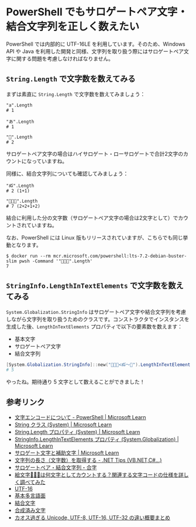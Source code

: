 # PowerShell でもサロゲートペア文字・結合文字列を正しく数えたい

PowerShell では内部的に UTF-16LE を利用しています。そのため、Windows API や Java を利用した開発と同様、文字列を取り扱う際にはサロゲートペア文字に関する問題を考慮しなければなりません。

## `String.Length` で文字数を数えてみる

まずは素直に `String.Length` で文字数を数えてみましょう：

```powershell:基本多言語面内（非サロゲートペア文字）
"a".Length
# 1

"あ".Length
# 1
```

```powershell:基本多言語面外（サロゲートペア文字）
"🎵".Length
# 2
```

サロゲートペア文字の場合はハイサロゲート・ローサロゲートで合計2文字のカウントになっていますね。

同様に、結合文字列についても確認してみましょう：

```powershell:結合文字列
"ぬ゙".Length
# 2 (1+1)

"👨🏻‍🎤".Length
# 7 (2+2+1+2)
```

結合に利用した分の文字数（サロゲートペア文字の場合は2文字として）でカウントされていますね。

なお、PowerShell には Linux 版もリリースされていますが、こちらでも同じ挙動となります。

```log
$ docker run --rm mcr.microsoft.com/powershell:lts-7.2-debian-buster-slim pwsh -Command '"👨🏻‍🎤".Length'
7
```

## `StringInfo.LengthInTextElements` で文字数を数えてみる

`System.Globalization.StringInfo` はサロゲートペア文字や結合文字列を考慮しながら文字列を取り扱うためのクラスです。コンストラクタでインスタンスを生成した後、`LengthInTextElements` プロパティで以下の要素数を数えます：

* 基本文字
* サロゲートペア文字
* 結合文字列

```powershell
[System.Globalization.StringInfo]::new("👨🏻‍🎤<ぬ゙～🎵").LengthInTextElements
# 5
```

やったね。期待通り 5 文字として数えることができました！

## 参考リンク

* [文字エンコードについて - PowerShell | Microsoft Learn](https://learn.microsoft.com/ja-jp/powershell/module/microsoft.powershell.core/about/about_character_encoding?view=powershell-7.2)
* [String クラス (System) | Microsoft Learn](https://learn.microsoft.com/ja-jp/dotnet/api/system.string?view=net-7.0)
* [String.Length プロパティ (System) | Microsoft Learn](https://learn.microsoft.com/ja-jp/dotnet/api/system.string.length?view=net-7.0#system-string-length)
* [StringInfo.LengthInTextElements プロパティ (System.Globalization) | Microsoft Learn](https://learn.microsoft.com/ja-jp/dotnet/api/system.globalization.stringinfo.lengthintextelements?view=net-7.0)
* [サロゲート文字と補助文字 | Microsoft Learn](https://learn.microsoft.com/ja-jp/windows/win32/intl/surrogates-and-supplementary-characters)
* [文字列の長さ（文字数）を取得する - .NET Tips (VB.NET,C#...)](https://dobon.net/vb/dotnet/string/stringlength.html)
* [サロゲートペア・結合文字列・合字](https://qiita.com/Nabetani/items/8c69bdd8060f2503683c)
* [絵文字👨🏻‍🦱は何文字としてカウントする？関連する文字コードの仕様を詳しく調べてみた](https://qiita.com/comware_harase/items/59c60ab1c6e1797f0821)
* [UTF-16](https://ja.wikipedia.org/wiki/UTF-16)
* [基本多言語面](https://ja.wikipedia.org/wiki/%E5%9F%BA%E6%9C%AC%E5%A4%9A%E8%A8%80%E8%AA%9E%E9%9D%A2)
* [結合文字](https://ja.wikipedia.org/wiki/%E7%B5%90%E5%90%88%E6%96%87%E5%AD%97)
* [合成済み文字](https://ja.wikipedia.org/wiki/%E5%90%88%E6%88%90%E6%B8%88%E3%81%BF%E6%96%87%E5%AD%97)
* [カオス過ぎる Unicode, UTF-8, UTF-16, UTF-32 の違い概要まとめ](https://qiita.com/tatsubey/items/0ba0d3b84c012fd4d19b)
